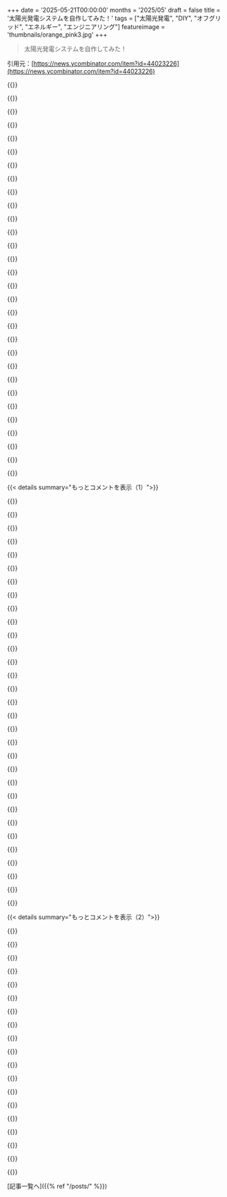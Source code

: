 +++
date = '2025-05-21T00:00:00'
months = '2025/05'
draft = false
title = '太陽光発電システムを自作してみた！'
tags = ["太陽光発電", "DIY", "オフグリッド", "エネルギー", "エンジニアリング"]
featureimage = 'thumbnails/orange_pink3.jpg'
+++

> 太陽光発電システムを自作してみた！

引用元：[https://news.ycombinator.com/item?id=44023226](https://news.ycombinator.com/item?id=44023226)




{{<matomeQuote body="俺、カリブ海のコーヒー農園で7年間ソーラーマイクログリッドを動かしてるんだ。最初はゴルフカートのバッテリーとパネル4枚から始めて、今じゃ家4軒、キャビン7棟、水の抽出・処理・RO処理、キャンパス全体のファイバーネットワークとスイッチ、通路の照明、セキュリティシステム、それに小さなサーバーラックまで賄ってるよ。<br>メインシステムは6台のインバーターを三相構成で動かしてて、パネルは35kw、バッテリーはリチウム鉄で160kwh。もう20kwパネルを追加するところで、LiToセルのテストバンクも加える予定。<br>パネルは色んな建物の屋根に分散して設置してて、屋根を遮光して冷房の負荷を減らすのにも役立ってる。<br>曇りの暗い日は充電を補うためにジェネレーターを動かさないといけないけど、大体年間100時間くらいかな。将来的にはバイオマスで動かせたらって思ってる。<br>田舎の人が電気にお金払ってるの、俺にはなんか変に感じるんだよね。少なくともここのカリブ海では、経済的に全く理にかなってないよ。" userName="K0balt" createdAt="2025/05/21 12:47:30" color="#ff5c5c">}}




{{<matomeQuote body="”田舎の人が電気にお金払うのは変だ。少なくともここのカリブ海では、経済的に全く理にかなってない。”<br>このコメント、2つ目の文章を読むまではすごく混乱したよ。カリブ海では電気代がすごく高いんだね、田舎だとさらにひどいんだろうな。<br>俺がいるアメリカだと、一般的な電気代は1kwhあたり0.10ドルくらいなんだ。そのわずかな金額を払って、追加の設備を整備したり、バックアップのジェネレーターに対処したりするのを避けるのは、簡単な決断だよ。" userName="Aurornis" createdAt="2025/05/21 13:17:20" color="#ff33a1">}}




{{<matomeQuote body="それ全部設置する初期費用と、その後のメンテナンス費用がかかるんだろうなと思う。個人的には、そもそもどこから始めたらいいのか？って感じ。" userName="account-5" createdAt="2025/05/21 12:52:27" color="">}}




{{<matomeQuote body="有機的に成長していったから、大きなコストは一度もなかったよ<br>本当にね、発電所用の建物を建てることにした時以外は。手に負えなくなってきたからさ。毎年バッテリーやパネルを追加するのに数千ドルずつかかってる感じ。もちろん設置のための labor も少しはあるけど、それは自前でやってるんだ。" userName="K0balt" createdAt="2025/05/21 13:03:10" color="#ff33a1">}}




{{<matomeQuote body="”有機的に成長していったから、大きなコストは一度もなかったよ”<br>あー、趣味のプロジェクトの会計スタイルだ。俺もそうやってるから、すごくよくわかるよ。<br>全部合計したり、”楽しいから”って自分の時間を0ドルで評価したりしなければ、何も高く感じないもんね。" userName="Aurornis" createdAt="2025/05/21 13:20:16" color="">}}




{{<matomeQuote body="うらやましいな。俺が住んでるカリフォルニアだと、オフピーク料金が1kwhあたり0.32ドルで、ピーク料金は0.58ドルだよ。" userName="nullpoint420" createdAt="2025/05/21 13:42:55" color="">}}




{{<matomeQuote body="これまでのシステム総費用は約8万7000ドルで、運用コストは年間4000ドルくらい（設備償却、ゆるやかな増設、直接運用費を含む）。全体として、いくつかの家と農園にしては、すごく手頃だよ。電力会社に1軒だけ電力を繋いでもらうのに約9000ドルかかるから、俺たちの建設費用は、グリッドに繋いでもらうだけの費用のおよそ2倍くらいだ。<br>俺たちは注意深く購入してるし、エンジニアリングは全部自分でやってるんだ。農園には従業員がいるから、地下ケーブルを設置する labor の多くは「無料」（笑）だったよ。<br>それでも、グリッドに繋いでたら（これも、電柱を近くまで持ってきてもらうだけでさらに2万ドルかかっただろうし、見た目を気にしないならキャンパス内の水やデータのケーブルと一緒に電柱を立てる必要があっただろうけど、だからそこは同じくらいかな）、コスト的にはかなり先行してるね。<br>ユーティリティ関連のプロジェクトには週に約4時間費やしてるけど、ほとんどはユーティリティの作業時間を減らすためのエンジニアリング監視・制御システムなんだ。（だから、言い訳があって電子機器いじりをしてる感じ）自分が気にかけてる意味のある仕事だって感じられるから、それは良いね。" userName="K0balt" createdAt="2025/05/21 13:40:20" color="#ff5c5c">}}




{{<matomeQuote body="これらの投稿、本当にありがとう！未来についてすごく楽観的になれるよ。<br>長い間、みんなが傍観してた。石炭火力発電所を止めたいという願望や、税金でしばしば資金提供される研究が、太陽光に勢いをつけてくれるのを願ってたんだ。今や市場がそのボールに魔法の見えない手をかけたことで、この混沌から抜け出す道筋がはっきりしたように俺には見える。<br>おバカな”もっと掘れ掘れ”とか喚いてろよ、magatsどもめ。俺たちは太陽光、風力、核融合でより良い世界へ向かうんだ、お前らには止められないよ。" userName="BubbleRings" createdAt="2025/05/21 15:12:58" color="">}}




{{<matomeQuote body="素朴な質問なんだけど、なんでインバーターを使うの？<br>DC家電を直接使った方が効率的じゃない？<br>うちの農場に電気が来てない建物があって、夜にバッテリーを充電してライトを点けられるようにするのが理想なんだ。<br>ACに変換する際のロスを補うために、バッテリーを大型化しないといけないように思うんだけど。" userName="arwineap" createdAt="2025/05/21 17:28:39" color="#785bff">}}




{{<matomeQuote body="ケベックでは、1kwhあたり0.069カナダドル、つまりUSDで0.05ドル払ってるんだ（水力発電だから、すでにグリーンだよ）。だから、太陽光発電を導入する根拠を見つけるのは難しいね。" userName="gramie" createdAt="2025/05/21 15:03:52" color="">}}




{{<matomeQuote body="＞hydroelectric だから、もうグリーンだね。そうでもないんだよ。排出ゼロはそうだけど、いくつかの鳥の種の生息地にダメージを与えてるんだ。" userName="gosub100" createdAt="2025/05/21 18:02:00" color="">}}




{{<matomeQuote body="＄０．１０ kwhはUSのほとんどの地域では低いね。もしかして．．．．Western state か PNW かな？" userName="jorblumesea" createdAt="2025/05/21 15:40:14" color="">}}




{{<matomeQuote body="ハリケーンが来たときの復旧計画はどうなってる？高い電気代は好きじゃないけど、発電に加えて、その料金には嵐からの復旧コストの償却と分配が含まれてるんだ。グリッド接続されたソーラーのある家や事業所は、余剰電力でちょっと払い戻しを受けるオプションや、嵐でパネルが損傷した場合に１００％グリッド電力に戻すオプションのために相互接続料金を払ってるんだよ。" userName="thebiss" createdAt="2025/05/21 14:05:01" color="#38d3d3">}}




{{<matomeQuote body="ここPAでは、電気供給に１KWhあたり＄０．０９５、つまり９．５セント払ってるけど、送電にも同じ額を払ってるから、実質的には１KWhあたり１９セントだよ。でも、返信してる相手は送電費用を計算に入れてないのかもしれないね？" userName="entropicdrifter" createdAt="2025/05/21 16:08:30" color="#ff5c5c">}}




{{<matomeQuote body="まずはFissionだ！もっと原子力発電所を建てようよ。やり方はわかってるし、怖くなってやめたからこんなに高いだけなんだ。クリーンで安全、信頼できるベースロード電源のスケールメリットだよ。" userName="aftbit" createdAt="2025/05/21 16:08:35" color="">}}




{{<matomeQuote body="ここMaineのCMPの下でも似たような感じだよ。Kwhあたり１２．５セントくらいだけど、送電の部分を考慮に入れると実質的にKwhあたり２８セントだね。ここでみんなが’料金’について話すとき、特に明記されてない限り、通常は送電費用を考慮に入れてないっていつも思ってるんだ。でも、本当にそんなに安い場所もあるのかもね。" userName="brewtide" createdAt="2025/05/21 16:19:42" color="#ff5c5c">}}




{{<matomeQuote body="ばかばかしいね、なんでエネルギーの話を政治的にするの？グリーン派も化石燃料派もあっていい。全てのエネルギーを探求すべきだよ。原子力（fission）も重要。電気はteam blue、石油はteam red、なんて考えはもうやめよう。どれもトレードオフのある選択肢で、敵じゃないんだ。" userName="strawhatguy" createdAt="2025/05/21 16:45:15" color="">}}




{{<matomeQuote body="実はさ、もうfissionを使ってるんだ。やってることは、既存のfission reactorに接続しただけ。家から少し離れてるけど、そこからたくさんの余剰エネルギーが漏れ出てるんだ。それを集めるためにコレクターを設置したの。本当に安くできたし、実際にreactorを動かすのに誰にも払う必要がないんだ。" userName="bruce511" createdAt="2025/05/21 20:06:19" color="">}}




{{<matomeQuote body="田舎の電力co-opメンバーだけど、住宅用の２４時間固定料金は１KWhあたり．１３だよ。企業や農場は条件が合えば１KWhあたり．１０まで下がる。電線周りの木をもうちょっとうまく剪定できるように．１５に更新しようって提案があったけど、co-opメンバーに不必要だって否決されちゃった。" userName="Loughla" createdAt="2025/05/21 13:50:29" color="#45d325">}}




{{<matomeQuote body="聞いてないかもしれないけど、家の中やアパートでまだA/C使ってるのがマジで分かんないんだよね。送電損失が低いのは分かるから、それは合理的だけど、家にあるほとんどのデバイスがそれぞれAC to DC converterを持ってるじゃん。建物ごとに1つだけAC-DC converterがあればいいじゃん。俺は将来、家の中にUSB-Cソケットだけがあればいいなって思うんだ。USB-C PD 3.1は48vまで対応してるから、全てのデバイスで十分だと思う。まあ、安全上の理由でこの未来は難しいのかもしれないけどね。" userName="vhanda" createdAt="2025/05/21 17:41:03" color="">}}




{{<matomeQuote body="彼らは電線周辺の木を少しでも切りやすくするために、それを.15に更新しようと提案したんだけど、組合員に不必要だって却下された。<br>PGEも同じように感じてたけど、彼らにとってはあまりうまくいかなかったね。<br>あなたの組合が、次の記録的な火事の原因だと絶対に見つからないことを願うよ…" userName="baby_souffle" createdAt="2025/05/21 14:28:38" color="">}}




{{<matomeQuote body="田舎の農場での停電経験について語るよ。電力線が1本しかなくて、町より優先されなかった。停電時は発電機を使ったけど、燃料運ぶのが大変だった。太陽光+蓄電があればどれだけ助かったか…仕事は止まらないからね。" userName="gopalv" createdAt="2025/05/21 14:27:18" color="#785bff">}}




{{<matomeQuote body="自分の時間をどれくらい評価してる？お金のコスト、時間のコスト、それと寒冷地の辺鄙なコミュニティだと…故障した時の保険のコストもあるよ。<br>はっきり言うけど、田舎のオフグリッド電力を自作した君はすごいよ。楽しいプロジェクトだし、間違いなくやりがいもあるだろうね（コスト以外は）。" userName="boringg" createdAt="2025/05/21 13:20:05" color="">}}




{{<matomeQuote body="うちのオフグリッドシステムはすごいよ。井戸から水を汲んで、 filtrationやROシステムで処理してる。地下には電力（3相、HVDC）、光ファイバー、RS485ケーブルが通っていて、中央サーバーで全部制御してるんだ。市販品と自作品を組み合わせてる。いつか詳しく書きたいな！" userName="K0balt" createdAt="2025/05/21 13:29:45" color="#38d3d3">}}




{{<matomeQuote body="アメリカの場合、全ユーザーが田舎の顧客を補助してるんだ。最近思ったんだけど、この補助金が、田舎のコミュニティのために地元のマイクログリッドを作る費用と比べてどうなんだろう？特にCaliforniaみたいに、田舎のコミュニティに走ってる長距離送電線がいくつかの大きな火事を起こしてるような場所ではね。<br>自分でやるスキルはないけど、今の時点で、少なくとも一番小さくて一番遠いコミュニティだけでも、太陽光/風力 + バッテリーとバックアップ発電機をやった方が理にかなってるのか、分析を見てみたいな。" userName="MostlyStable" createdAt="2025/05/21 16:06:17" color="#45d325">}}




{{<matomeQuote body="$0.08/kWh って、ここ central Illinois ではね" userName="Evidlo" createdAt="2025/05/21 14:39:54" color="">}}




{{<matomeQuote body="london の家でソーラーシステム使ってるよ。5kw で 13kwhr battery。<br>3月末から10月までは自給自足できる感じ。<br>最近、中古の電気自動車を手に入れたんだ。<br>EV plug も買ったんだけど、マジ詐欺。単なるプラグに接触器とかRCDとかCANインターフェースが付いてるだけなのに、£600 なんてありえないよ。<br>余剰ソーラーから充電できる基本的な制御はついてるんだけど、夜間に家のバッテリーを使わずに充電するのが難しいんだ。<br>まあ、うちは Home Assistant 使ってるから、あれこれいじれば全部のシステムに連携させてうまくやれるけどね。（さらに複雑なことに、うちは変動料金プランで、料金がマイナスになったり1kwhr ￡1 になったりするんだ）<br>ホントは”家の電力API”みたいなのが欲しいな。コントローラー一つで家中の電力挙動をローカルで制御できるやつ。<br>だって現状だと、”普通の”人が車の充電もして家のバッテリーもあってソーラーもある、なんて状況でコスト最適化するなんて無理ゲーでしょ。" userName="KaiserPro" createdAt="2025/05/21 09:03:38" color="#45d325">}}




{{<matomeQuote body="もし電気設備的に問題なければ、EV plug をバッテリーより手前で接続するって手があるよ。そうすればバッテリーを消費しないんだ。<br>バッテリーの測定クランプより前にヒューズとか接続部を置く感じ。主電源の接続とバッテリー/ソーラーシステムの間あたりに。<br>こうすればバッテリーは負荷を認識しないから、EVに電力供給しないんだ。<br>そうすれば、余剰ソーラー（系統に戻す前）を使って車を充電できるし、バッテリーから電力を引っ張ることもないよ :)" userName="epiecs" createdAt="2025/05/21 09:15:51" color="#38d3d3">}}




{{<matomeQuote body="理想は、バッテリーにEV測定用の3つ目のクランプが付いてるのが一番だけど、installerアクセスがないから（中央管理万歳）、それが可能かどうかは分からないな。<br>もしかしたら可能か問い合わせてみるのもいいかもね。冬の負荷を賄うには、たぶんもっとパネルが必要になりそうだよ。" userName="KaiserPro" createdAt="2025/05/21 10:24:28" color="">}}




{{<matomeQuote body="london と Sweden を比較してみるのも面白いだろうね。<br>Sweden では、冬の電気代は夏よりだいたい2倍から4倍くらい高いし、エネルギー消費量も冬は夏の2倍くらい。<br>平均的に、ここでは年間の電気代の約75%を冬に払ってる感じかな。" userName="belorn" createdAt="2025/05/21 14:22:17" color="#ff5c5c">}}




{{< details summary="もっとコメントを表示（1）">}}

{{<matomeQuote body="大体の人は固定料金プランで、毎年更新される感じ。変動料金はここじゃかなり”新しい”んだ。<br>https://agilebuddy.uk/historic/agile に過去の料金があるよ。<br>うちはまだ暖房にガスを使ってるから、消費量の季節変動はそこまで大きくないかな。（多少はあるけど、Sweden みたいな感じではない）<br>料金に影響するのは風だね。12月には過去最高価格と過去最低価格の両方があったのを見れば分かるよ。<br>風が強ければ強いほど、電力は安くなるんだ。だから冬はだいたいかなり安いんだけど、ガス輸入が高い時は一転してめちゃくちゃ高くなることもあるんだ。" userName="KaiserPro" createdAt="2025/05/22 07:15:03" color="#ff5c5c">}}




{{<matomeQuote body="£600 なんてありえない、って話だったけど）会社の賠償責任保険とか、UL認証（またはUK/EUの同等品）の費用がかかってるんじゃないかな。<br>あと、もしかしたらこれも見てみて：https://en.wikipedia.org/wiki/OpenEVSE<br>”家の電力API”みたいなのが欲しい、って話に関して、EVとグリッドの関連ではこれもどうかな：https://en.wikipedia.org/wiki/ISO_15118 あとこれも：https://www.ampcontrol.io/post/what-are-ocpp-iec-63110-iso-1...<br>（産業用）電気通信プロトコルについては、たぶんこれが関連するよ：https://en.wikipedia.org/wiki/IEC_61850" userName="throw0101b" createdAt="2025/05/21 10:53:18" color="#38d3d3">}}




{{<matomeQuote body="Midnight Solar はオフグリッドの OG 企業だよ。昔から「waste not」っていう機能があって、設定したパラメーター（例えばフロート電圧とか）に達したら、デバイスをトリガーするんだ。電力の第3の負荷、例えばグリッドやお湯張りに送るとかの2番目の設定点とかね。<br>https://www.midnitesolar.com/<br>超硬派な技術者集団だよ。うっかり彼らのコントローラーを溶かそうとして失敗した体験まで詳しく話す機会があったんだ…文字通りメイン端子が緩んで、パネルのアークで端子が溶けてスラッグになったんだけど、製品は生きてた。<br>まあ、とにかく、彼らのウェブサイトには可能なことや他の場所で探すべき情報がてんこ盛りだよ。" userName="metalman" createdAt="2025/05/21 09:17:11" color="#785bff">}}




{{<matomeQuote body="Midnite Classics は素晴らしいよね…でも Web API は非推奨っぽいんだ。<br>そこからデータ取れるツール何か知らない？" userName="_whiteCaps_" createdAt="2025/05/21 14:35:02" color="">}}




{{<matomeQuote body="マニュアルに載ってるもの以外は知らないな。clasics の監視用のサードパーティ製ソフトへのリンクはあるけど、詳しい話を聞きたいなら電話してみなよ…電話に出てくれるし、色々な技術方言で話してくれるよ。<br>彼らの最新製品「the 1」はゲームチェンジャーだよ。<br>600 volt solar から 11kw 入力できて、どんな種類の 48 volt battery にも対応、グリッドタイ、単相、分割相、3相 208 volt ac 出力まで。1つの箱で98ポンド、リスト価格は5k。<br>低照度や北の地域用に、200% 余分にソーラーを設置できる。スペックはヤバいよ。<br>https://www.midnitesolar.com/productPhoto.php?product_ID=766..." userName="metalman" createdAt="2025/05/21 23:24:30" color="#ff33a1">}}




{{<matomeQuote body="うちも車の充電器にhttps://www.myenergi.com/使ってるよ。バッテリーとか充電とかパネルも連携できるみたいだけど、全部揃えないといけないんだって。一部だけ持ってるけど、もっと使ってみようかなと思ってる。でもロックインされちゃうのがちょっと嫌なんだよね。" userName="bencyoung" createdAt="2025/05/21 12:21:13" color="#ff5733">}}




{{<matomeQuote body="うん、Zappi持ってるよ。でも知ってると思うけどローカルAPIがないし、熱に弱いんだよね。それにTesla製のバッテリーは直接制御できないんだ（まあこれも僕のせいだけど…）。全部揃えるとずっと上手くいくって話も聞いたことあるよ。系統じゃなくて他のデバイスに（電気を）向けられるし、特定のデバイスを優先できるっていう良い機能はあるんだ。" userName="KaiserPro" createdAt="2025/05/21 13:39:42" color="#ff5c5c">}}




{{<matomeQuote body="もし電気料金がマイナスになるなら、できる限りその時間に車と家中のバッテリーを充電して、ピーク時に系統に売電するといいよ。君のHome Assistantはリアルタイムの料金データ取れて、それ（制御）をできるの？" userName="SoftTalker" createdAt="2025/05/21 16:06:08" color="#38d3d3">}}




{{<matomeQuote body="まあ、コンタクタとRCDだけじゃなくて、PEN故障検出もあるからね、多くの家がTN-C-S方式で系統につながってるから。それとIOGみたいなスマート料金を使うためにマイクロコントローラーとか、系統が一番安いとか環境に良い時に充電器をオンオフするためにOCPPで接続するクラウドゲートウェイもあるんだ。だからR＆Dとか認証、利益、保証請求の割合とかを足すと600ポンドはだいたい合ってるよ。" userName="philjohn" createdAt="2025/05/21 12:11:09" color="#45d325">}}




{{<matomeQuote body="＞スマート料金を使うために<br>そういう機能全部あったらいいのにね。実際にお金出すよ。myenergiのZappiは色々約束してたけど期待外れなんだ。" userName="KaiserPro" createdAt="2025/05/21 13:41:15" color="">}}




{{<matomeQuote body="それは変だね。僕はZappi持ってるけどIntelligent Octopus Goで完璧に動いてるよ。車をプラグインして、HomeAssistantのオートメーションがこれを検出してOctopusで”追加する充電量”を設定したら、次の朝には車が充電されてるのを楽しんでる。僕はいつも有線接続を勧めるけどね、レンガの壁越しにWifiを使うよりは。" userName="philjohn" createdAt="2025/05/21 18:15:35" color="#45d325">}}




{{<matomeQuote body="著者がPG＆Eへの不満と、自作システム構築時の厳しい規制対応に苦労した話は皮肉だね。専門家を雇うほどだったってさ。" userName="thegrim33" createdAt="2025/05/21 16:00:41" color="#45d325">}}




{{<matomeQuote body="これが核心の問題だよ。僕たちは規制されすぎてる。SF Bay Areaで家を建て替えた時、まだ使える12kwhの太陽光パネルが新規制で再利用不可に。オフグリッドシステムはPG＆E接続が必要で許されず、誰も手伝ってくれず廃棄。悲しい経験だったよ。著者は父が手伝ってくれて幸運だったね。" userName="vasusen" createdAt="2025/05/21 17:37:10" color="#785bff">}}




{{<matomeQuote body="PG＆Eの許可なしにオフグリッドシステムを全く持てないって、僕には信じられないほどバカげてるように聞こえるよ。PG＆Eは僕が思ってた以上に悪なんだろうね。中古パネル市場はすごく活気があってパネル寿命も長いのに、州外から誰も買ってくれなかったってのは驚きだよ。" userName="bityard" createdAt="2025/05/21 18:26:27" color="#ff5733">}}




{{<matomeQuote body="最近、Californiaにある面白い二面性について何か読んでたんだ。最も厳しく規制されてる州の一つなのに、同時に最も無法な州の一つでもあるっていうね。" userName="vondur" createdAt="2025/05/21 22:32:30" color="">}}




{{<matomeQuote body="スイスで俺も自作したよ。計画1-2ヶ月、毎日3ヶ月建設。パネルは71枚で、420w Trina solar panels。インバーターはSolarEdgeの2台（SE10K Hybrid, SE17k）。バッテリーは24kWh BYD LFP battery。業者見積もり65k CHFが、自作で44k CHFになった。ブログ書きたいな。次は6kWpのソーラーフェンス作る予定。" userName="cyri" createdAt="2025/05/21 08:23:24" color="#ff33a1">}}




{{<matomeQuote body="そんなにたくさんの電気、どうするの？冬のためにそこまで大きくする必要があったの？" userName="pingou" createdAt="2025/05/21 08:40:47" color="">}}




{{<matomeQuote body="ちょっと大きめ。うちは10月～3月は霧が多くて発電しない日もある。年間消費はヒートポンプ、サーバー、電気自動車とかで13MWhくらい。システムは27.5MWh発電。余った電気は電力会社に売ってる（グリッドに戻してる）よ。今、隣の家と物理的に接続できないか調べてるとこ。でも、ここ（スイス）は時間かかるんだ。" userName="cyri" createdAt="2025/05/21 09:43:19" color="#ff33a1">}}




{{<matomeQuote body="参考までに: ご近所同士での電力接続（ネイバーフッド接続）は、来年1月から変わるみたいだよ（RCPとCELってのを調べてみて）。" userName="amenghra" createdAt="2025/05/21 10:07:01" color="">}}




{{<matomeQuote body="彼らはスイスにいるよ。" userName="butshouldyou" createdAt="2025/05/21 18:39:37" color="">}}




{{<matomeQuote body="そうそう、スイスでのご近所さんとの電力接続のやり方が来年変わるんだよ。例えば、このリンク見てみて → https://www.swissolar.ch/fr/connaissances/nouvelle-loi-sur-l... <br>（記事はフランス語だけどね）。" userName="amenghra" createdAt="2025/05/21 20:42:30" color="#ff33a1">}}




{{<matomeQuote body="その理由（大規模なこと）に興味あるな！比較で言うと、うちの8.6kwPシステム（10kwHバッテリー付き）は補助金後11.5kユーロくらい。全部業者任せ。自分で何かやれたかって？電気は犬並みに知らないから無理！もし事前に調べてたら、冬対策でパネルは最低10kwP、将来のため12kwPにしたかったな。うちのフラットルーフは10°設置で発電量少ないんだ。" userName="raphael_l" createdAt="2025/05/21 09:16:24" color="#45d325">}}




{{<matomeQuote body="もし夜しか充電できない電気自動車（EV）持ってるなら、大きいバッテリーは必須だね。" userName="yvan" createdAt="2025/05/21 09:12:21" color="">}}




{{<matomeQuote body="太陽光で余った電気で充電するにはevcc.ioを使ってるよ。バッテリー経由で車を充電するときは、今はだいたい75%くらいまでにしてるかな。冬の間は家でその電気がいるからね。" userName="cyri" createdAt="2025/05/21 09:45:43" color="#ff5733">}}




{{<matomeQuote body="パネルっていくらだった？あと、設備の利用率（定格ピークキロワットあたり、平均で何キロワット時発電できてるか）はどれくらい？" userName="kragen" createdAt="2025/05/21 12:11:16" color="">}}




{{<matomeQuote body="PG&Eの過去1年の使用量（16000kwh）で見積もり取ったら45k〜55kドルだったって！高すぎだろ。オランダだと10kWシステムは全部込みで10kユーロくらいだよ。何でこんなに違うの？関税とか役所のせいでこんなに高いの？バッテリーシステムも安くなってるのにさ。China製のバッテリーとかPVをCaliforniaで売るのに、誰かがめっちゃ儲けてるか、役所の手続きがめんどくさすぎてセットアップ毎に30kドルもコストがかかってるかだな。" userName="apexalpha" createdAt="2025/05/21 07:51:44" color="#ff5733">}}




{{<matomeQuote body="Biden政権の時でも値段は高かったよ。補助金があるせいで価格が上乗せされてる部分もあるんだと思う。" userName="bdcravens" createdAt="2025/05/21 07:58:38" color="">}}




{{<matomeQuote body="補助金が原因で高くなるって？それどういうことか説明してよ。" userName="pjc50" createdAt="2025/05/21 08:16:37" color="">}}




{{<matomeQuote body="補助金が始まるとまず値段が下がるじゃん？でも資本主義の「欲」が出てきて、また値段が上がってくるんだよ。元の水準までいかないかもしれないけど。で、補助金がなくなると、元の水準よりさらに高くなるんだ。俺自身は補助金は賛成だけど、そのためには安定してて信頼できる政府が長い目で計画しないとね。" userName="isoprophlex" createdAt="2025/05/21 08:24:30" color="#ff5733">}}




{{<matomeQuote body="＞資本主義のせいで欲が出てくる<br>資本主義が始まる前に強欲な人間はいなかった、ってことは確かだね（皮肉）。" userName="robertlagrant" createdAt="2025/05/21 10:31:14" color="">}}

{{</details>}}




{{< details summary="もっとコメントを表示（2）">}}

{{<matomeQuote body="客が10k払ってもいいってんなら、売る側は10kで売るじゃん。でも、客が10k払って、国が5k出すってなったら、売る側は15kで売るんだよ。補助金で値段が上がるってこういうこと。" userName="empiko" createdAt="2025/05/21 08:33:23" color="#45d325">}}




{{<matomeQuote body="強欲っていうのは、ほとんど全ての倫理とか宗教では「悪いこと」とされてるけど、資本主義ってそれにご褒美をあげちゃうんだよね。資本主義の世界で一番成功する方法は、強欲になること（こっそりね）。だから、強欲に価値を置く考え方って、資本主義に特有なんだよ。" userName="komali2" createdAt="2025/05/21 14:50:39" color="">}}




{{<matomeQuote body="資本主義は強欲にじゃなくて、「価値」にご褒美をあげるんだよ。国境が侵略にご褒美をあげるって言うのと同じくらい変だよ。" userName="robertlagrant" createdAt="2025/05/21 15:06:41" color="">}}




{{<matomeQuote body="＞客が10k払ってもいいなら<br>それは土地みたいに供給を増やせないものに当てはまる話だね。もし基本コストが8kで、二つの業者が15kで取り合ってたら、片方が14kに値下げすれば全部のお客さん取って利益増やせるじゃん。客は10k払う気でも、10kと9kの見積もりがあったら9kの方を選ぶよ。競争があるんだから値段は下がるはず。" userName="ta1243" createdAt="2025/05/21 09:52:37" color="#38d3d3">}}




{{<matomeQuote body="＞10kと9kなら9kを選ぶ<br>君の言いたいことは分かるよ。でも、納税者のお金からもっと稼げる、おいしい余裕があるんだよね。ちょっとマーケティングにお金かけて、高い値段でもお客さんが納得するように見せかけるんだ。" userName="robertlagrant" createdAt="2025/05/21 10:30:11" color="#38d3d3">}}




{{<matomeQuote body="違うよ、強欲は必要なんだ．資本主義じゃ、お互いがより良くなれるって貪欲に思わなきゃ取引しないんだから．強欲がないと、プラスサムじゃなく破壊的システムになる．取引でお互いが得しなくなるからね．価格やコストの情報が失われ、生産的な分配ができなくなって経済は崩壊するよ．" userName="ty6853" createdAt="2025/05/21 15:20:12" color="">}}




{{<matomeQuote body="I’m not sure government incentives allow the free market to do its work，then．Why would you think it would？" userName="robertlagrant" createdAt="2025/05/21 15:12:18" color="">}}




{{<matomeQuote body="Crazy stuff．Ten years ago I paid £5．5k GBP for a 3．7kW system．Since then I would expect the labour component to have gone up but the panels to have come down．I guess the skilled labour shortage in the US is having a very real effect on prices．Under the subsidy rules for feed-in-tariffs at the time，that had to be done with an MCS approved installer．All work in England would require an approved ”Part P” signoff anyway．However it did not require council planning approval，nor grid approval for that size of system．" userName="pjc50" createdAt="2025/05/21 08:22:44" color="#38d3d3">}}




{{<matomeQuote body="government incentives help to reduce the externalities．You seem to think that two companies selling product A will rather sell 50 for $10 per unit profit than 100 for $9 per unit profit because it’s easier．I mean，it’s a view，sure．" userName="ta1243" createdAt="2025/05/21 16:32:35" color="">}}




{{<matomeQuote body="You’re mischaracterising ”not wanting to overpay” and ”getting something you need in return for what you have in excess” as ”greed”．It’s a pointless conversation if you’re willing to do that．You’re just changing definitions before arguing them．" userName="robertlagrant" createdAt="2025/05/22 08:14:00" color="">}}




{{<matomeQuote body="USでは熟練労働者不足ってより、contractor licenseのracketeering processを通れる人が少ないんだ．何年もlicense持ちの下で働く必要も．prior entrantsが得するmercantilist style shake-downだよ．USじゃoutlet増設よりEEの方が簡単だけどskillとは無関係．俺がEEとしてhiredされた時、electrician欲しかったのにEE雇ったんだ、cheaperでready availableだから．HVAC設置とかworst．俺はEPA licenseを2 days勉強して自分でやったけど、profitだと4 years workingが必要！結果、エアコン修理に$700とかかかるし、Floridaじゃ無許可でやるとfelonだよ．" userName="ty6853" createdAt="2025/05/21 13:00:37" color="#ff5733">}}




{{<matomeQuote body="Sounds like a situation where there’s not enough competition．the Netherlands had a net-metering subsidiy ＋ good competition ＋ frictionless install and as a result we have 3．5 solar panels per person installed．" userName="apexalpha" createdAt="2025/05/21 08:33:56" color="#ff5c5c">}}




{{<matomeQuote body="Franceのrent subsidiesの研究だよ．［1］Franceではpoor workersのアパートにstateがsubsidyを出す（capあり）．stateは毎年cap見直し．あるeconomistによると、subsidy capとsmall apartments家賃にcorrelationあり．poor household€100＋cap€500＝market price€600．cap€550になるとprice€650．luxurious appartmentsにはcorrelationなし．［1］ https://www.insee.fr/fr/statistiques/fichier/1376573/es381-3..." userName="acatton" createdAt="2025/05/21 08:49:11" color="#ff5733">}}




{{<matomeQuote body="For comparison，my 10 kW solar install completed last week cost 24k CAD （15k EUR）．That’s just panels，inverters and installation．The incremental cost was likely in part due to the 〜160％ tariffs on solar panels imposed by the Canadian government，but not all．" userName="slavik81" createdAt="2025/05/21 08:05:30" color="#38d3d3">}}




{{<matomeQuote body="うちのサマーハウス用のDIY地上設置システム、小売価格で12kWpが7k€だったよ。補助金4k€の前ね。ネットメータリングはないし、売電補償は0.02€/kWhにキャップされてる。でもネットで3k€なら気にしないね。ここの電気料金が低くても、これなら意味があるよ。サマーハウスでさえね！" userName="markvdb" createdAt="2025/05/21 08:42:36" color="#ff33a1">}}




{{<matomeQuote body="ソーラーファームのエンジニアリングはいつもすごく興味深くて、テクノロジー業界に飽きたら”引退先”として第二のキャリアで電気技師になることを真剣に考えたんだけど、君が言うように、簡単になれるもんじゃないんだ。”電気技師になる”のは若い人向けのゲームだね。" userName="bityard" createdAt="2025/05/21 18:49:35" color="">}}




{{<matomeQuote body="アメリカだとソーラー設置業者のコストも高いんだって。屋根屋さんと同じくらい危険な仕事で保険料もバカ高いし、許認可プロセスもめちゃくちゃ面倒で色んな所とやり取りが必要なんだ。保証も15年とか手厚いけど、一部メーカーの品質問題で保証対応が増えてるらしい。あとは需要過多で業者も儲け放題だったけど、ずさんな業者がいっぱい潰れて、顧客が困ってるケースも多いみたいだよ。" userName="jandrese" createdAt="2025/05/21 15:14:43" color="#785bff">}}




{{<matomeQuote body="”2つの会社が製品Aを売るとして、1個10ドル利益で100個売るより、1個10ドル利益で50個売る方を、簡単だから選ぶと思ってるようだけど。”<br>数字が近いなら、まさにそうなるね。1個19ドルで50個売るのと、1個10ドルで100個売るの、どっちがいい？1個19ドルの方が、安い客相手に苦労する手間がずっと少ないよ。" userName="antisthenes" createdAt="2025/05/22 20:28:40" color="">}}

{{</details>}}



[記事一覧へ]({{% ref "/posts/" %}})
